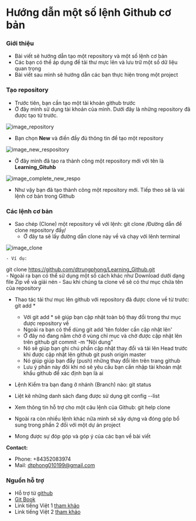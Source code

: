 
# Hướng dẫn một số lệnh Github cơ bản

### Giới thiệu

- Bài viết sẽ hướng dẫn tạo một repository và một số lệnh cơ bản
- Các bạn có thể áp dụng để tải thư mực lên và lưu trữ một số  dữ liệu quan trọng
- Bài viết sau mình sẽ hướng dẫn các bạn thực hiện trong một project

### Tạo repository

- Trước tiên, bạn cần tạo một tài khoản github trước
- Ở đây mình sử dụng tài khoản của mình. Dưới đây là những repository đã được tạo từ trước.

![image_repository]()

- Bạn chọn **New** và điền đầy đủ thông tin để tạo một repository

![image_new_respository]()

- Ở đây mình đã tạo ra thành công một repository mới với tên là **Learning_Gituhb**

![image_complete_new_respo]()

- Như vậy bạn đã tạo thành công một repository mới. Tiếp theo sẽ là vài lệnh cơ bản trong Github

### Các lệnh cơ bản

- Sao chép (Clone) một repository về với lệnh:
git clone /Đường dẫn để clone repository đấy/
    - Ở đây ta sẽ lấy đường dẫn clone này về và chạy với lênh terminal 

![image_clone]()

    - Ví dụ:
git clone https://github.com/dtrungphong/Learning_Github.git  
    - Ngoài ra bạn có thể sử dụng một số cách khác như Download dưới dạng file Zip về và giải nén
    - Sau khi chúng ta clone về sẽ có thư mục chứa tên của repository

- Thao tác tải thư mục lên github với repository đã được clone về từ trước:
git add *
    - Với git add * sẽ giúp bạn cập nhật toàn bộ thay đổi trong thư mục được repository về
    - Ngoài ra bạn có thể dùng git add 'tên folder cần cập nhật lên'
    - Ở đây nó đang nằm chờ ở vùng chỉ mục và chờ được cập nhật lên trên github
git commit -m "Nội dung"
    - Nó sẽ giúp bạn ghi chú phần cập nhật thay đổi và tải lên Head trước khi được cập nhật lên github
git push origin master
    - Nó giúp giúp bạn đẩy (push) những thay đổi lên trên trang github
    - Lưu ý phần này đôi khi nó sẽ yêu cầu bạn cần nhập tài khoản mật khẩu github để xác định bạn là ai

- Lệnh Kiểm tra bạn đang ở nhánh (Branch) nào:
git status
- Liệt kê những danh sách đang được sử dụng 
git config --list
- Xem thông tin hỗ trợ cho một câu lệnh của Github:
git help clone
- Ngoài ra còn nhiều lệnh khác nữa mình sẽ xây dựng và đóng góp bổ sung trong phần 2 đối với một dự án project
- Mong được sự đóp góp và góp ý của các bạn về bài viết

**Contact:**
- Phone: +84352083974
- Mail: dtphong010199@gmail.com

### Nguồn hỗ trợ

- Hỗ trợ từ [github](https://help.github.com/en)
- [Git Book](https://book.git-scm.com/)
- Link tiếng Việt 1 [tham khảo](https://rogerdudler.github.io/git-guide/index.vi.html)
- Link tiếng Việt 2 [tham khảo](https://viblo.asia/p/tap-hop-nhung-cau-lenh-git-huu-dung-dWrvwWr2vw38)
